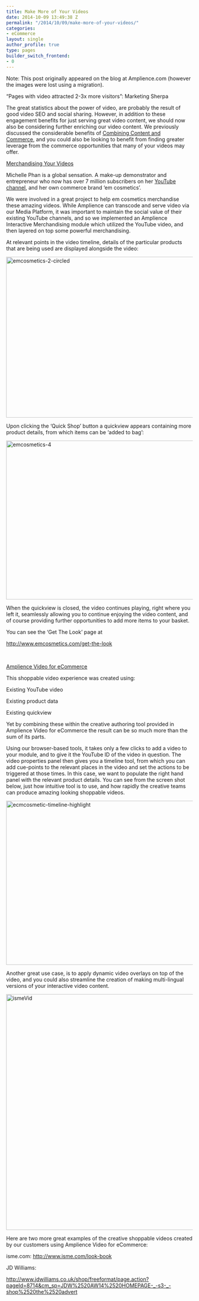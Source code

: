 ```yaml
---
title: Make More of Your Videos
date: 2014-10-09 13:49:38 Z
permalink: "/2014/10/09/make-more-of-your-videos/"
categories:
- eCommerce
layout: single
author_profile: true
type: pages
builder_switch_frontend:
- 0
---
```


Note: This post originally appeared on the blog at Amplience.com (however the images were lost using a migration).

“Pages with video attracted 2-3x more visitors”: Marketing Sherpa

The great statistics about the power of video, are probably the result of good video SEO and social sharing. However, in addition to these engagement benefits for just serving great video content, we should now also be considering further enriching our video content. We previously discussed the considerable benefits of <a title="Combining Content and Commerce" href="http://amplience.com/2014/07/combining-content-and-commerce/" target="_blank">Combining Content and Commerce</a>, and you could also be looking to benefit from finding greater leverage from the commerce opportunities that many of your videos may offer.

<span style="text-decoration: underline;">Merchandising Your Videos</span>

Michelle Phan is a global sensation. A make-up demonstrator and entrepreneur who now has over 7 million subscribers on her <a title="https://www.youtube.com/user/MichellePhan" href="https://www.youtube.com/user/MichellePhan" target="_blank">YouTube channel</a>, and her own commerce brand ‘em cosmetics’.

We were involved in a great project to help em cosmetics merchandise these amazing videos. While Amplience can transcode and serve video via our Media Platform, it was important to maintain the social value of their existing YouTube channels, and so we implemented an Amplience Interactive Merchandising module which utilized the YouTube video, and then layered on top some powerful merchandising.

At relevant points in the video timeline, details of the particular products that are being used are displayed alongside the video:

[<img class="aligncenter wp-image-2051" src="http://amplience.com/wp-content/uploads/2014/10/emcosmetics-2-circled-1024x644.png" alt="emcosmetics-2-circled" width="690" height="433" />](http://amplience.com/wp-content/uploads/2014/10/emcosmetics-2-circled.png)

Upon clicking the ‘Quick Shop’ button a quickview appears containing more product details, from which items can be ‘added to bag’:

[<img class="aligncenter wp-image-2061" src="http://amplience.com/wp-content/uploads/2014/10/emcosmetics-4.png" alt="emcosmetics-4" width="638" height="428" />](http://amplience.com/wp-content/uploads/2014/10/emcosmetics-4.png)

When the quickview is closed, the video continues playing, right where you left it, seamlessly allowing you to continue enjoying the video content, and of course providing further opportunities to add more items to your basket.

You can see the ‘Get The Look’ page at

http://www.emcosmetics.com/get-the-look

&nbsp;

<span style="text-decoration: underline;">Amplience Video for eCommerce</span>

This shoppable video experience was created using:

Existing YouTube video

Existing product data

Existing quickview

Yet by combining these within the creative authoring tool provided in Amplience Video for eCommerce the result can be so much more than the sum of its parts.

Using our browser-based tools, it takes only a few clicks to add a video to your module, and to give it the YouTube ID of the video in question. The video properties panel then gives you a timeline tool, from which you can add cue-points to the relevant places in the video and set the actions to be triggered at those times. In this case, we want to populate the right hand panel with the relevant product details. You can see from the screen shot below, just how intuitive tool is to use, and how rapidly the creative teams can produce amazing looking shoppable videos.

[<img class="aligncenter wp-image-2066" src="http://amplience.com/wp-content/uploads/2014/10/ecmcosmetic-timeline-highlight-1024x712.png" alt="ecmcosmetic-timeline-highlight" width="635" height="442" />](http://amplience.com/wp-content/uploads/2014/10/ecmcosmetic-timeline-highlight.png)

Another great use case, is to apply dynamic video overlays on top of the video, and you could also streamline the creation of making multi-lingual versions of your interactive video content.

[<img class="aligncenter size-full wp-image-2101" src="http://amplience.com/wp-content/uploads/2014/09/ismeVid.jpg" alt="ismeVid" width="966" height="635" />](http://amplience.com/wp-content/uploads/2014/09/ismeVid.jpg)

Here are two more great examples of the creative shoppable videos created by our customers using Amplience Video for eCommerce:

isme.com: <a title="Isme lookbook" href="http://www.isme.com/look-book" target="_blank">http://www.isme.com/look-book</a>

JD Williams:

<a title="JD Williams" href="http://www.jdwilliams.co.uk/shop/freeformat/page.action?pageId=8714&cm_sp=JDW%2520AW14%2520HOMEPAGE-_-s3-_-shop%2520the%2520advert" target="_blank">http://www.jdwilliams.co.uk/shop/freeformat/page.action?pageId=8714&cm_sp=JDW%2520AW14%2520HOMEPAGE-_-s3-_-shop%2520the%2520advert</a>
